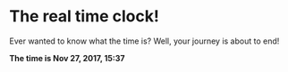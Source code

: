 # The real time clock!

Ever wanted to know what the time is? Well, your journey is about to end!

**The time is Nov 27, 2017, 15:37**